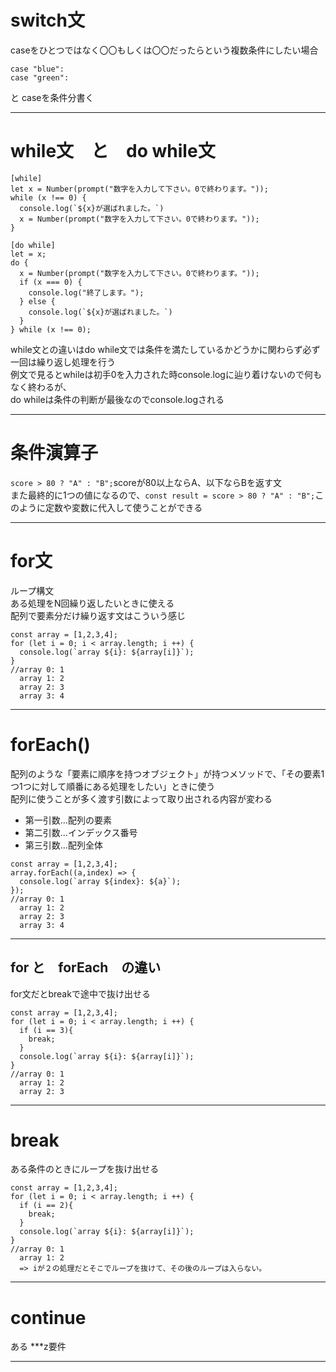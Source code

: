 # switch文
caseをひとつではなく〇〇もしくは〇〇だったらという複数条件にしたい場合   
~~~
case "blue":
case "green":
~~~
と
caseを条件分書く
***

# while文　と　do while文
~~~
[while]
let x = Number(prompt("数字を入力して下さい。0で終わります。"));
while (x !== 0) {
  console.log(`${x}が選ばれました。`)
  x = Number(prompt("数字を入力して下さい。0で終わります。"));
}
~~~
~~~
[do while]
let = x;
do {
  x = Number(prompt("数字を入力して下さい。0で終わります。"));
  if (x === 0) {
    console.log("終了します。");
  } else {
    console.log(`${x}が選ばれました。`)
  }
} while (x !== 0);
~~~
while文との違いはdo while文では条件を満たしているかどうかに関わらず必ず一回は繰り返し処理を行う     
例文で見るとwhileは初手0を入力された時console.logに辿り着けないので何もなく終わるが、   
do whileは条件の判断が最後なのでconsole.logされる
***

# 条件演算子
`score > 80 ? "A" : "B";`scoreが80以上ならA、以下ならBを返す文    
また最終的に1つの値になるので、`const result = score > 80 ? "A" : "B";`このように定数や変数に代入して使うことができる
***

# for文
ループ構文   
ある処理をN回繰り返したいときに使える   
配列で要素分だけ繰り返す文はこういう感じ
~~~
const array = [1,2,3,4];
for (let i = 0; i < array.length; i ++) {
  console.log(`array ${i}: ${array[i]}`);
}
//array 0: 1
  array 1: 2
  array 2: 3
  array 3: 4
~~~
***

# forEach()
配列のような「要素に順序を持つオブジェクト」が持つメソッドで、「その要素1つ1つに対して順番にある処理をしたい」ときに使う   
配列に使うことが多く渡す引数によって取り出される内容が変わる
- 第一引数...配列の要素
- 第二引数...インデックス番号
- 第三引数...配列全体
~~~
const array = [1,2,3,4];
array.forEach((a,index) => {
  console.log(`array ${index}: ${a}`);
}); 
//array 0: 1
  array 1: 2
  array 2: 3
  array 3: 4
~~~
***

## for と　forEach　の違い
for文だとbreakで途中で抜け出せる
~~~
const array = [1,2,3,4];
for (let i = 0; i < array.length; i ++) {
  if (i == 3){
    break;
  }
  console.log(`array ${i}: ${array[i]}`);
}
//array 0: 1
  array 1: 2
  array 2: 3
~~~
***

# break
ある条件のときにループを抜け出せる
~~~
const array = [1,2,3,4];
for (let i = 0; i < array.length; i ++) {
  if (i == 2){
    break;
  }
  console.log(`array ${i}: ${array[i]}`);
}
//array 0: 1
  array 1: 2
  => iが２の処理だとそこでループを抜けて、その後のループは入らない。
~~~
***

# continue
ある
***z要件
***

